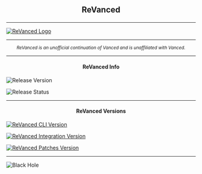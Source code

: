 <h2> <p align="center"> ReVanced </p> </h2>

---

[![ReVanced Logo](https://rb.gy/2p0zcr)](https://revanced.app)

---

<p align="center"> <sub> <i>
ReVanced is an unofficial continuation of Vanced and is unaffiliated with Vanced.
</i> </sub> </p>

---

<h4> <p align="center"> ReVanced Info </p> </h4>

![Release Version](https://rb.gy/4z4pje)

![Release Status](https://rb.gy/hju0m7)

---

<h4> <p align="center"> ReVanced Versions </p> </h4>

[![ReVanced CLI Version](https://rb.gy/b0utbo)](https://rb.gy/tnth8d)

[![ReVanced Integration Version](https://rb.gy/nlrygp)](https://rb.gy/amadyg)

[![ReVanced Patches Version](https://rb.gy/fgkl6y)](https://rb.gy/yvmieu)

---

![Black Hole](https://rb.gy/z0dyyw)
